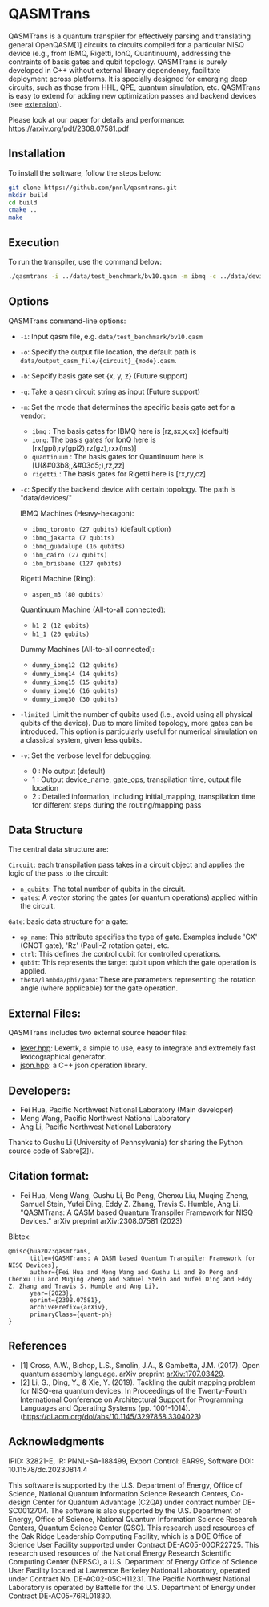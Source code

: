 # QASMTrans
QASMTrans is a quantum transpiler for effectively parsing and translating general OpenQASM[1] circuits to
circuits compiled for a particular NISQ device (e.g., from IBMQ, Rigetti, IonQ, Quantinuum), addressing
the contraints of basis gates and qubit topology. QASMTrans is purely developed in C++ without external
library dependency, facilitate deployment across platforms. It is specially designed for emerging deep
circuits, such as those from HHL, QPE, quantum simulation, etc. QASMTrans is easy to extend for adding 
new optimization passes and backend devices (see [extension](passes/README.md)). 

Please look at our paper for details and performance: https://arxiv.org/pdf/2308.07581.pdf


## Installation
To install the software, follow the steps below:

```bash
git clone https://github.com/pnnl/qasmtrans.git
mkdir build
cd build
cmake ..
make 
```

## Execution
To run the transpiler, use the command below:

```bash
./qasmtrans -i ../data/test_benchmark/bv10.qasm -m ibmq -c ../data/devices/ibmq_toronto -v 1
```

## Options
QASMTrans command-line options:

- `-i`: Input qasm file, e.g.  `data/test_benchmark/bv10.qasm`    

- `-o`: Specify the output file location, the default path is `data/output_qasm_file/{circuit}_{mode}.qasm`.

- `-b`: Sepcify basis gate set {x, y, z} (Future support) 

- `-q`: Take a qasm circuit string as input (Future support)

- `-m`: Set the mode that determines the specific basis gate set for a vendor:
  - `ibmq` : The basis gates for IBMQ here is [rz,sx,x,cx] (default)
  - `ionq`:  The basis gates for IonQ here is [rx(gpi),ry(gpi2),rz(gz),rxx(ms)] 
  - `quantinuum` : The basis gates for Quantinuum here is [U(&#03b8;,&#03d5;),rz,zz]
  - `rigetti` : The basis gates for Rigetti here is [rx,ry,cz] 

- `-c`: Specify the backend device with certain topology. The path is "data/devices/"

    IBMQ Machines (Heavy-hexagon):
    
    - `ibmq_toronto (27 qubits)` (default option)
    - `ibmq_jakarta (7 qubits)`
    - `ibmq_guadalupe (16 qubits)`
    - `ibm_cairo (27 qubits)`
    - `ibm_brisbane (127 qubits)`

    Rigetti Machine (Ring):
    - `aspen_m3 (80 qubits)`

    Quantinuum Machine (All-to-all connected):
    - `h1_2 (12 qubits)`
    - `h1_1 (20 qubits)` 
    
    Dummy Machines (All-to-all connected):
    
    - `dummy_ibmq12 (12 qubits)`
    - `dummy_ibmq14 (14 qubits)`
    - `dummy_ibmq15 (15 qubits)`
    - `dummy_ibmq16 (16 qubits)`
    - `dummy_ibmq30 (30 qubits)` 

- `-limited`: Limit the number of qubits used (i.e., avoid using all physical qubits of the device). Due to more limited topology, more gates can be introduced. This option is
particularly useful for numerical simulation on a classical system, given less qubits.

- `-v`: Set the verbose level for debugging:
  - 0 : No output (default)
  - 1 : Output device_name, gate_ops, transpilation time, output file location
  - 2 : Detailed information, including initial_mapping, transpilation time for different steps during the routing/mapping pass

## Data Structure
The central data structure are:

`Circuit`: each transpilation pass takes in a circuit object and applies the logic of the pass to the circuit:
- `n_qubits`: The total number of qubits in the circuit.
- `gates`: A vector storing the gates (or quantum operations) applied within the circuit.

`Gate`: basic data structure for a gate:
- `op_name`: This attribute specifies the type of gate. Examples include 'CX' (CNOT gate), 'Rz' (Pauli-Z rotation gate), etc.
- `ctrl`: This defines the control qubit for controlled operations.
- `qubit`: This represents the target qubit upon which the gate operation is applied.
- `theta/lambda/phi/gama`: These are parameters representing the rotation angle (where applicable) for the gate operation.

## External Files:
QASMTrans includes two external source header files:
- [lexer.hpp](https://github.com/ArashPartow/lexertk): Lexertk, a simple to use, easy to integrate and extremely fast lexicographical generator.
- [json.hpp](https://github.com/nlohmann/json): a C++ json operation library.

## Developers:
- Fei Hua, Pacific Northwest National Laboratory (Main developer)
- Meng Wang, Pacific Northwest National Laboratory
- Ang Li, Pacific Northwest National Laboratory

Thanks to Gushu Li (University of Pennsylvania) for sharing the Python source code of Sabre[2]).


## Citation format:

- Fei Hua, Meng Wang, Gushu Li, Bo Peng, Chenxu Liu, Muqing Zheng, Samuel Stein, Yufei Ding, Eddy Z. Zhang, Travis S. Humble, Ang Li. "QASMTrans: A QASM based Quantum Transpiler Framework for NISQ Devices." arXiv preprint arXiv:2308.07581 (2023)

Bibtex:
```text
@misc{hua2023qasmtrans,
      title={QASMTrans: A QASM based Quantum Transpiler Framework for NISQ Devices}, 
      author={Fei Hua and Meng Wang and Gushu Li and Bo Peng and Chenxu Liu and Muqing Zheng and Samuel Stein and Yufei Ding and Eddy Z. Zhang and Travis S. Humble and Ang Li},
      year={2023},
      eprint={2308.07581},
      archivePrefix={arXiv},
      primaryClass={quant-ph}
}
```

## References
- [1] Cross, A.W., Bishop, L.S., Smolin, J.A., & Gambetta, J.M. (2017). Open quantum assembly language. arXiv preprint [arXiv:1707.03429](https://arxiv.org/abs/1707.03429).
- [2] Li, G., Ding, Y., & Xie, Y. (2019). Tackling the qubit mapping problem for NISQ-era quantum devices. In Proceedings of the Twenty-Fourth International Conference on Architectural Support for Programming Languages and Operating Systems (pp. 1001-1014).(https://dl.acm.org/doi/abs/10.1145/3297858.3304023)

## Acknowledgments
IPID: 32821-E, IR: PNNL-SA-188499, Export Control: EAR99, Software DOI: 10.11578/dc.20230814.4

This software is supported by the U.S. Department of Energy, Office of Science, National Quantum Information Science Research Centers,
Co-design Center for Quantum Advantage (C2QA) under contract number DE-SC0012704. The software is also supported by the U.S. 
Department of Energy, Office of Science, National Quantum Information Science Research Centers, Quantum Science Center (QSC). This research used
resources of the Oak Ridge Leadership Computing Facility, which is a DOE Office of Science User Facility supported under Contract 
DE-AC05-00OR22725. This research used resources of the National Energy Research Scientific Computing Center (NERSC), a U.S. Department of Energy 
Office of Science User Facility located at Lawrence Berkeley National Laboratory, operated under Contract No. DE-AC02-05CH11231. The Pacific 
Northwest National Laboratory is operated by Battelle for the U.S. Department of Energy under Contract DE-AC05-76RL01830.


